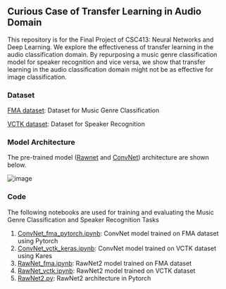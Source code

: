 ## Curious Case of Transfer Learning in Audio Domain
This repository is for the Final Project of CSC413: Neural Networks and Deep Learning. We explore the effectiveness of transfer learning in the audio classification domain. By repurposing a music genre classification model for speaker recognition and vice versa, we show that transfer learning in the audio classification domain might not be as effective for image classification.

### Dataset
[FMA dataset](https://github.com/mdeff/fma): Dataset for Music Genre Classification

[VCTK dataset](https://datashare.ed.ac.uk/handle/10283/3443): Dataset for Speaker Recognition

### Model Architecture
The pre-trained model ([Rawnet](https://github.com/Jungjee/RawNet) and [ConvNet](https://github.com/pushnyakov/WWWMusicalGenreRecognitionChallenge)) architecture are shown below.

![image](https://user-images.githubusercontent.com/29292822/115159862-45e87200-a063-11eb-99e2-463aa055e612.png)

### Code
The following notebooks are used for training and evaluating the Music Genre Classification and Speaker Recognition Tasks
1. [ConvNet_fma_pytorch.ipynb]: ConvNet model trained on FMA dataset using Pytorch
2. [ConvNet_vctk_keras.ipynb]: ConvNet model trained on VCTK dataset using Kares
3. [RawNet_fma.ipynb]: RawNet2 model trained on FMA dataset
4. [RawNet_vctk.ipynb]: RawNet2 model trained on VCTK dataset
5. [RawNet2.py]: RawNet2 architecture in Pytorch

[ConvNet_fma_pytorch.ipynb]: https://github.com/markohuang/csc413-final-project/blob/main/ConvNet_fma_pytorch.ipynb
[ConvNet_vctk_keras.ipynb]: https://github.com/markohuang/csc413-final-project/blob/main/ConvNet_vctk_keras.ipynb
[RawNet_fma.ipynb]: https://github.com/markohuang/csc413-final-project/blob/main/RawNet_fma.ipynb
[RawNet_vctk.ipynb]: https://github.com/markohuang/csc413-final-project/blob/main/RawNet_vctk.ipynb
[RawNet2.py]: https://github.com/markohuang/csc413-final-project/blob/main/models/RawNet2.py
